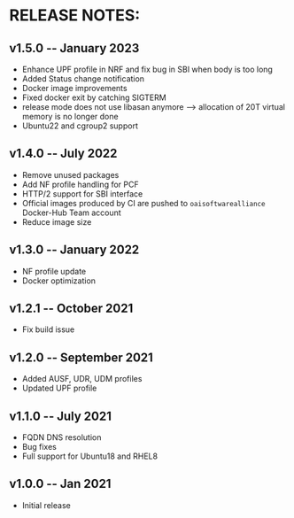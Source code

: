 # RELEASE NOTES: #

## v1.5.0 -- January 2023 ##

* Enhance UPF profile in NRF and fix bug in SBI when body is too long
* Added Status change notification
* Docker image improvements
* Fixed docker exit by catching SIGTERM
* release mode does not use libasan anymore --> allocation of 20T virtual memory is no longer done
* Ubuntu22 and cgroup2 support

## v1.4.0 -- July 2022 ##

* Remove unused packages
* Add NF profile handling for PCF
* HTTP/2 support for SBI interface
* Official images produced by CI are pushed to `oaisoftwarealliance` Docker-Hub Team account
* Reduce image size

## v1.3.0 -- January 2022 ##

* NF profile update
* Docker optimization

## v1.2.1 -- October 2021 ##

* Fix build issue

## v1.2.0 -- September 2021 ##

* Added AUSF, UDR, UDM profiles
* Updated UPF profile

## v1.1.0 -- July 2021 ##

* FQDN DNS resolution
* Bug fixes
* Full support for Ubuntu18 and RHEL8

## v1.0.0 -- Jan 2021 ##

* Initial release

